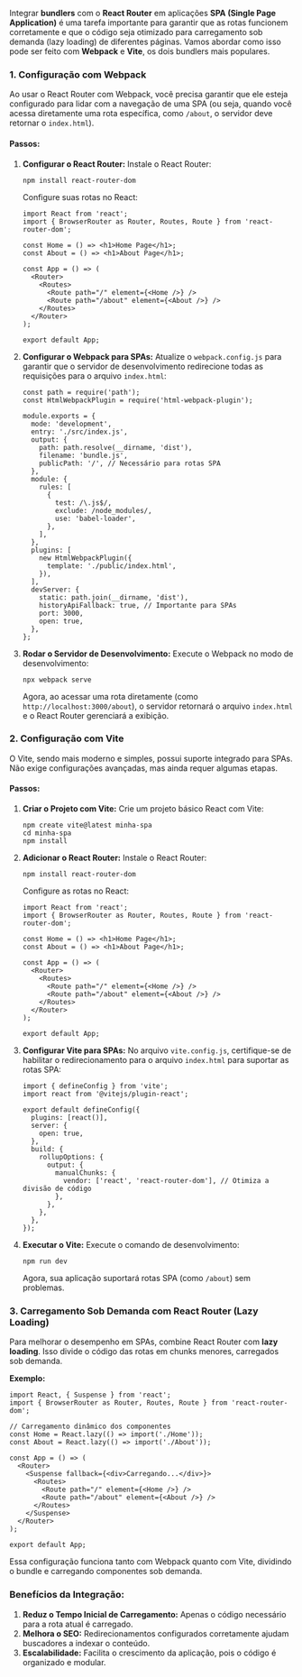 Integrar **bundlers** com o **React Router** em aplicações **SPA (Single Page Application)** é uma tarefa importante para garantir que as rotas funcionem corretamente e que o código seja otimizado para carregamento sob demanda (lazy loading) de diferentes páginas. Vamos abordar como isso pode ser feito com **Webpack** e **Vite**, os dois bundlers mais populares.

### **1. Configuração com Webpack**

Ao usar o React Router com Webpack, você precisa garantir que ele esteja configurado para lidar com a navegação de uma SPA (ou seja, quando você acessa diretamente uma rota específica, como `/about`, o servidor deve retornar o `index.html`).

#### **Passos:**

1. **Configurar o React Router:** Instale o React Router:

    ```
    npm install react-router-dom
    ```

    Configure suas rotas no React:

    ```
    import React from 'react';
    import { BrowserRouter as Router, Routes, Route } from 'react-router-dom';
    
    const Home = () => <h1>Home Page</h1>;
    const About = () => <h1>About Page</h1>;
    
    const App = () => (
      <Router>
        <Routes>
          <Route path="/" element={<Home />} />
          <Route path="/about" element={<About />} />
        </Routes>
      </Router>
    );
    
    export default App;
    ```

2. **Configurar o Webpack para SPAs:** Atualize o `webpack.config.js` para garantir que o servidor de desenvolvimento redirecione todas as requisições para o arquivo `index.html`:

    ```
    const path = require('path');
    const HtmlWebpackPlugin = require('html-webpack-plugin');
    
    module.exports = {
      mode: 'development',
      entry: './src/index.js',
      output: {
        path: path.resolve(__dirname, 'dist'),
        filename: 'bundle.js',
        publicPath: '/', // Necessário para rotas SPA
      },
      module: {
        rules: [
          {
            test: /\.js$/,
            exclude: /node_modules/,
            use: 'babel-loader',
          },
        ],
      },
      plugins: [
        new HtmlWebpackPlugin({
          template: './public/index.html',
        }),
      ],
      devServer: {
        static: path.join(__dirname, 'dist'),
        historyApiFallback: true, // Importante para SPAs
        port: 3000,
        open: true,
      },
    };
    ```

3. **Rodar o Servidor de Desenvolvimento:** Execute o Webpack no modo de desenvolvimento:

    ```
    npx webpack serve
    ```

    Agora, ao acessar uma rota diretamente (como `http://localhost:3000/about`), o servidor retornará o arquivo `index.html` e o React Router gerenciará a exibição.

### **2. Configuração com Vite**

O Vite, sendo mais moderno e simples, possui suporte integrado para SPAs. Não exige configurações avançadas, mas ainda requer algumas etapas.

#### **Passos:**

1. **Criar o Projeto com Vite:** Crie um projeto básico React com Vite:

    ```
    npm create vite@latest minha-spa
    cd minha-spa
    npm install
    ```

2. **Adicionar o React Router:** Instale o React Router:

    ```
    npm install react-router-dom
    ```

    Configure as rotas no React:

    ```
    import React from 'react';
    import { BrowserRouter as Router, Routes, Route } from 'react-router-dom';
    
    const Home = () => <h1>Home Page</h1>;
    const About = () => <h1>About Page</h1>;
    
    const App = () => (
      <Router>
        <Routes>
          <Route path="/" element={<Home />} />
          <Route path="/about" element={<About />} />
        </Routes>
      </Router>
    );
    
    export default App;
    ```

3. **Configurar Vite para SPAs:** No arquivo `vite.config.js`, certifique-se de habilitar o redirecionamento para o arquivo `index.html` para suportar as rotas SPA:

    ```
    import { defineConfig } from 'vite';
    import react from '@vitejs/plugin-react';
    
    export default defineConfig({
      plugins: [react()],
      server: {
        open: true,
      },
      build: {
        rollupOptions: {
          output: {
            manualChunks: {
              vendor: ['react', 'react-router-dom'], // Otimiza a divisão de código
            },
          },
        },
      },
    });
    ```

4. **Executar o Vite:** Execute o comando de desenvolvimento:

    ```
    npm run dev
    ```

    Agora, sua aplicação suportará rotas SPA (como `/about`) sem problemas.


### **3. Carregamento Sob Demanda com React Router (Lazy Loading)**

Para melhorar o desempenho em SPAs, combine React Router com **lazy loading**. Isso divide o código das rotas em chunks menores, carregados sob demanda.

**Exemplo:**

```
import React, { Suspense } from 'react';
import { BrowserRouter as Router, Routes, Route } from 'react-router-dom';

// Carregamento dinâmico dos componentes
const Home = React.lazy(() => import('./Home'));
const About = React.lazy(() => import('./About'));

const App = () => (
  <Router>
    <Suspense fallback={<div>Carregando...</div>}>
      <Routes>
        <Route path="/" element={<Home />} />
        <Route path="/about" element={<About />} />
      </Routes>
    </Suspense>
  </Router>
);

export default App;
```

Essa configuração funciona tanto com Webpack quanto com Vite, dividindo o bundle e carregando componentes sob demanda.

### **Benefícios da Integração:**

1. **Reduz o Tempo Inicial de Carregamento:** Apenas o código necessário para a rota atual é carregado.
2. **Melhora o SEO:** Redirecionamentos configurados corretamente ajudam buscadores a indexar o conteúdo.
3. **Escalabilidade:** Facilita o crescimento da aplicação, pois o código é organizado e modular.

